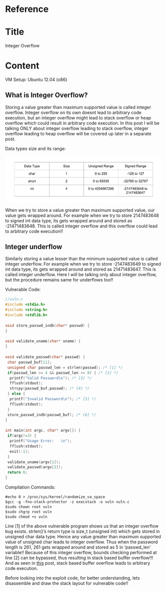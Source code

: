 # Reference

[//]: <> (文章所涉及到的技术点的链接)

<!--MD5(Integer Overflow) = f223ecbf45f65f00685e2a59d485c5ee -->

# Title

[//]: <> (题目)

Integer Overflow

# Content

[//]: <> (内容)

VM Setup: Ubuntu 12.04 (x86)

## What is Integer Overflow?

Storing a value greater than maximum supported value is called integer overflow. Integer overflow on its own doesnt lead to arbitrary code execution, but an integer overflow might lead to stack overflow or heap overflow which could result in arbitrary code execution. In this post I will be talking ONLY about integer overflow leading to stack overflow, integer overflow leading to heap overflow will be covered up later in a separate post.

Data types size and its range:

<div align=center><img src="Resource/f223ecbf45f65f00685e2a59d485c5ee_1.png"/></div>

When we try to store a value greater than maximum supported value, our value gets wrapped around. For example when we try to store 2147483648 to signed int data type, its gets wrapped around and stored as -21471483648. This is called integer overflow and this overflow could lead to arbitrary code execution!!

## Integer underflow

Similarly storing a value lesser than the minimum supported value is called integer underflow. For example when we try to store -2147483649 to signed int data type, its gets wrapped around and stored as 21471483647. This is called integer underflow. Here I will be talking only about integer overflow, but the procedure remains same for underflows too!!

Vulnerable Code:
```C
//vuln.c
#include <stdio.h>
#include <string.h>
#include <stdlib.h>

void store_passwd_indb(char* passwd) {
}

void validate_uname(char* uname) {
}

void validate_passwd(char* passwd) {
 char passwd_buf[11];
 unsigned char passwd_len = strlen(passwd); /* [1] */ 
 if(passwd_len >= 4 && passwd_len <= 8) { /* [2] */
  printf("Valid Password\n"); /* [3] */ 
  fflush(stdout);
  strcpy(passwd_buf,passwd); /* [4] */
 } else {
  printf("Invalid Password\n"); /* [5] */
  fflush(stdout);
 }
 store_passwd_indb(passwd_buf); /* [6] */
}

int main(int argc, char* argv[]) {
 if(argc!=3) {
  printf("Usage Error:   \n");
  fflush(stdout);
  exit(-1);
 }
 validate_uname(argv[1]);
 validate_passwd(argv[2]);
 return 0;
}
```

Compilation Commands:
```
#echo 0 > /proc/sys/kernel/randomize_va_space
$gcc -g -fno-stack-protector -z execstack -o vuln vuln.c
$sudo chown root vuln
$sudo chgrp root vuln
$sudo chmod +s vuln
```

Line [1] of the above vulnerable program shows us that an integer overflow bug exists. strlen()’s return type is size_t (unsigned int) which gets stored in unsigned char data type. Hence any value greater than maximum supported value of unsigned char leads to integer overflow. Thus when the password length is 261, 261 gets wrapped around and stored as 5 in ‘passwd_len’ variable!! Because of this integer overflow, bounds checking performed at line [2] can be bypassed, thus resulting in stack based buffer overflow!!! And as seen in [this](https://sploitfun.wordpress.com/2015/05/08/classic-stack-based-buffer-overflow/) post, stack based buffer overflow leads to arbitrary code execution.

Before looking into the exploit code, for better understanding, lets disassemble and draw the stack layout for vulnerable code!!